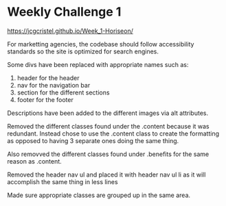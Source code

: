 # Weekly Challenge 1

https://jcgcristel.github.io/Week_1-Horiseon/

For marketting agencies, the codebase should follow accessibility standards so the site is optimized for search engines.

Some divs have been replaced with appropriate names such as:
1. header for the header
2. nav for the navigation bar
3. section for the different sections
4. footer for the footer

Descriptions have been added to the different images via alt attributes.

Removed the different classes found under the .content because it was redundant.
Instead chose to use the .content class to create the formatting as opposed to having 3 separate ones doing the same thing.

Also removved the different classes found under .benefits for the same reason as .content.

Removed the header nav ul and placed it with header nav ul li as it will accomplish the same thing in less lines

Made sure appropriate classes are grouped up in the same area.


